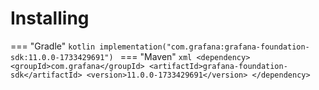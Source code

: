 # Installing

=== "Gradle"
    ```kotlin
    implementation("com.grafana:grafana-foundation-sdk:11.0.0-1733429691")
    ```
=== "Maven"
    ```xml
    <dependency>
        <groupId>com.grafana</groupId>
        <artifactId>grafana-foundation-sdk</artifactId>
        <version>11.0.0-1733429691</version>
    </dependency>
    ```
